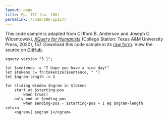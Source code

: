 ```yaml
---
layout: page
title: Pp. 157 (no. 186)
permalink: /code/186-pp157/
---
```


This code sample is adapted from Clifford B. Anderson and Joseph C. Wicentowski, 
[_XQuery for Humanists_](/) (College Station: Texas A&M University Press, 2020), 157. 
Download this code sample in its [raw form](/code/186-pp157/186-pp157.xq).
View the source on [GitHub](https://github.com/coding4humanists/xquery4humanists/blob/release/code/186-pp157/186-pp157.xq).

```xquery
xquery version "3.1";

let $sentence := "I hope you have a nice day!"
let $tokens := fn:tokenize($sentence, " ")
let $ngram-length := 3

for sliding window $ngram in $tokens
    start at $starting-pos 
        when true()
    only end at $ending-pos
        when $ending-pos - $starting-pos + 1 eq $ngram-length
return
    <ngram>{ $ngram }</ngram>
```  
